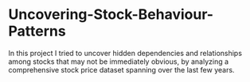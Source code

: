# Uncovering-Stock-Behaviour-Patterns
In this project I tried to uncover hidden dependencies and  relationships among stocks that may not be immediately obvious, by analyzing a  comprehensive stock price dataset spanning over the last few years.

